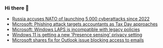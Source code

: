 ### Hi there 👋

<!--START_SECTION:feed-->
* [Russia accuses NATO of launching 5,000 cyberattacks since 2022](https://www.bleepingcomputer.com/news/security/russia-accuses-nato-of-launching-5-000-cyberattacks-since-2022/)
* [Microsoft: Phishing attack targets accountants as Tax Day approaches](https://www.bleepingcomputer.com/news/security/microsoft-phishing-attack-targets-accountants-as-tax-day-approaches/)
* [Microsoft: Windows LAPS is incompatible with legacy policies](https://www.bleepingcomputer.com/news/microsoft/microsoft-windows-laps-is-incompatible-with-legacy-policies/)
* [Windows 11 is getting a new 'Presence sensing' privacy setting](https://www.bleepingcomputer.com/news/microsoft/windows-11-is-getting-a-new-presence-sensing-privacy-setting/)
* [Microsoft shares fix for Outlook issue blocking access to emails](https://www.bleepingcomputer.com/news/microsoft/microsoft-shares-fix-for-outlook-issue-blocking-access-to-emails/)
<!--END_SECTION:feed-->

<!--
**frankenk/frankenk** is a ✨ _special_ ✨ repository because its `README.md` (this file) appears on your GitHub profile.

Here are some ideas to get you started:

- 🔭 I’m currently working on ...
- 🌱 I’m currently learning ...
- 👯 I’m looking to collaborate on ...
- 🤔 I’m looking for help with ...
- 💬 Ask me about ...
- 📫 How to reach me: ...
- 😄 Pronouns: ...
- ⚡ Fun fact: ...
-->



